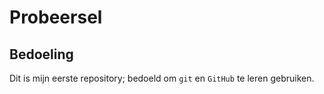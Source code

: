 # Probeersel
## Bedoeling
Dit is mijn eerste repository; bedoeld om `git` en `GitHub` te leren gebruiken.
